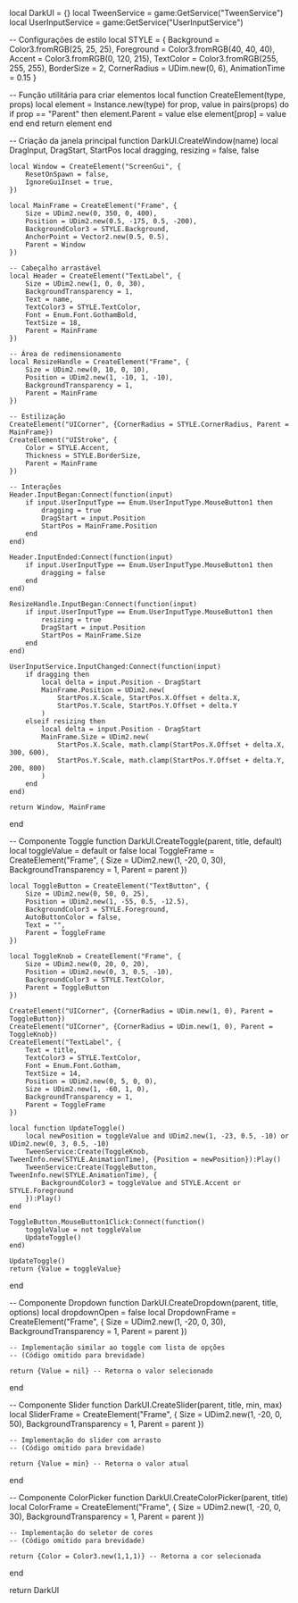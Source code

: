 local DarkUI = {}
local TweenService = game:GetService("TweenService")
local UserInputService = game:GetService("UserInputService")

-- Configurações de estilo
local STYLE = {
    Background = Color3.fromRGB(25, 25, 25),
    Foreground = Color3.fromRGB(40, 40, 40),
    Accent = Color3.fromRGB(0, 120, 215),
    TextColor = Color3.fromRGB(255, 255, 255),
    BorderSize = 2,
    CornerRadius = UDim.new(0, 6),
    AnimationTime = 0.15
}

-- Função utilitária para criar elementos
local function CreateElement(type, props)
    local element = Instance.new(type)
    for prop, value in pairs(props) do
        if prop == "Parent" then
            element.Parent = value
        else
            element[prop] = value
        end
    end
    return element
end

-- Criação da janela principal
function DarkUI.CreateWindow(name)
    local DragInput, DragStart, StartPos
    local dragging, resizing = false, false
    
    local Window = CreateElement("ScreenGui", {
        ResetOnSpawn = false,
        IgnoreGuiInset = true,
    })
    
    local MainFrame = CreateElement("Frame", {
        Size = UDim2.new(0, 350, 0, 400),
        Position = UDim2.new(0.5, -175, 0.5, -200),
        BackgroundColor3 = STYLE.Background,
        AnchorPoint = Vector2.new(0.5, 0.5),
        Parent = Window
    })
    
    -- Cabeçalho arrastável
    local Header = CreateElement("TextLabel", {
        Size = UDim2.new(1, 0, 0, 30),
        BackgroundTransparency = 1,
        Text = name,
        TextColor3 = STYLE.TextColor,
        Font = Enum.Font.GothamBold,
        TextSize = 18,
        Parent = MainFrame
    })
    
    -- Área de redimensionamento
    local ResizeHandle = CreateElement("Frame", {
        Size = UDim2.new(0, 10, 0, 10),
        Position = UDim2.new(1, -10, 1, -10),
        BackgroundTransparency = 1,
        Parent = MainFrame
    })
    
    -- Estilização
    CreateElement("UICorner", {CornerRadius = STYLE.CornerRadius, Parent = MainFrame})
    CreateElement("UIStroke", {
        Color = STYLE.Accent,
        Thickness = STYLE.BorderSize,
        Parent = MainFrame
    })
    
    -- Interações
    Header.InputBegan:Connect(function(input)
        if input.UserInputType == Enum.UserInputType.MouseButton1 then
            dragging = true
            DragStart = input.Position
            StartPos = MainFrame.Position
        end
    end)
    
    Header.InputEnded:Connect(function(input)
        if input.UserInputType == Enum.UserInputType.MouseButton1 then
            dragging = false
        end
    end)
    
    ResizeHandle.InputBegan:Connect(function(input)
        if input.UserInputType == Enum.UserInputType.MouseButton1 then
            resizing = true
            DragStart = input.Position
            StartPos = MainFrame.Size
        end
    end)
    
    UserInputService.InputChanged:Connect(function(input)
        if dragging then
            local delta = input.Position - DragStart
            MainFrame.Position = UDim2.new(
                StartPos.X.Scale, StartPos.X.Offset + delta.X,
                StartPos.Y.Scale, StartPos.Y.Offset + delta.Y
            )
        elseif resizing then
            local delta = input.Position - DragStart
            MainFrame.Size = UDim2.new(
                StartPos.X.Scale, math.clamp(StartPos.X.Offset + delta.X, 300, 600),
                StartPos.Y.Scale, math.clamp(StartPos.Y.Offset + delta.Y, 200, 800)
            )
        end
    end)
    
    return Window, MainFrame
end

-- Componente Toggle
function DarkUI.CreateToggle(parent, title, default)
    local toggleValue = default or false
    local ToggleFrame = CreateElement("Frame", {
        Size = UDim2.new(1, -20, 0, 30),
        BackgroundTransparency = 1,
        Parent = parent
    })
    
    local ToggleButton = CreateElement("TextButton", {
        Size = UDim2.new(0, 50, 0, 25),
        Position = UDim2.new(1, -55, 0.5, -12.5),
        BackgroundColor3 = STYLE.Foreground,
        AutoButtonColor = false,
        Text = "",
        Parent = ToggleFrame
    })
    
    local ToggleKnob = CreateElement("Frame", {
        Size = UDim2.new(0, 20, 0, 20),
        Position = UDim2.new(0, 3, 0.5, -10),
        BackgroundColor3 = STYLE.TextColor,
        Parent = ToggleButton
    })
    
    CreateElement("UICorner", {CornerRadius = UDim.new(1, 0), Parent = ToggleButton})
    CreateElement("UICorner", {CornerRadius = UDim.new(1, 0), Parent = ToggleKnob})
    CreateElement("TextLabel", {
        Text = title,
        TextColor3 = STYLE.TextColor,
        Font = Enum.Font.Gotham,
        TextSize = 14,
        Position = UDim2.new(0, 5, 0, 0),
        Size = UDim2.new(1, -60, 1, 0),
        BackgroundTransparency = 1,
        Parent = ToggleFrame
    })
    
    local function UpdateToggle()
        local newPosition = toggleValue and UDim2.new(1, -23, 0.5, -10) or UDim2.new(0, 3, 0.5, -10)
        TweenService:Create(ToggleKnob, TweenInfo.new(STYLE.AnimationTime), {Position = newPosition}):Play()
        TweenService:Create(ToggleButton, TweenInfo.new(STYLE.AnimationTime), {
            BackgroundColor3 = toggleValue and STYLE.Accent or STYLE.Foreground
        }):Play()
    end
    
    ToggleButton.MouseButton1Click:Connect(function()
        toggleValue = not toggleValue
        UpdateToggle()
    end)
    
    UpdateToggle()
    return {Value = toggleValue}
end

-- Componente Dropdown
function DarkUI.CreateDropdown(parent, title, options)
    local dropdownOpen = false
    local DropdownFrame = CreateElement("Frame", {
        Size = UDim2.new(1, -20, 0, 30),
        BackgroundTransparency = 1,
        Parent = parent
    })
    
    -- Implementação similar ao toggle com lista de opções
    -- (Código omitido para brevidade)
    
    return {Value = nil} -- Retorna o valor selecionado
end

-- Componente Slider
function DarkUI.CreateSlider(parent, title, min, max)
    local SliderFrame = CreateElement("Frame", {
        Size = UDim2.new(1, -20, 0, 50),
        BackgroundTransparency = 1,
        Parent = parent
    })
    
    -- Implementação do slider com arrasto
    -- (Código omitido para brevidade)
    
    return {Value = min} -- Retorna o valor atual
end

-- Componente ColorPicker
function DarkUI.CreateColorPicker(parent, title)
    local ColorFrame = CreateElement("Frame", {
        Size = UDim2.new(1, -20, 0, 30),
        BackgroundTransparency = 1,
        Parent = parent
    })
    
    -- Implementação do seletor de cores
    -- (Código omitido para brevidade)
    
    return {Color = Color3.new(1,1,1)} -- Retorna a cor selecionada
end

return DarkUI
